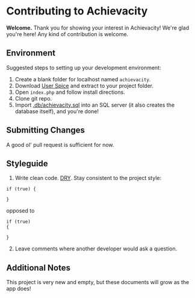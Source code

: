 # Contributing to Achievacity
**Welcome.** Thank you for showing your interest in Achievacity! We're glad you're here! Any kind of contribution is welcome.

## Environment
Suggested steps to setting up your development environment:
1. Create a blank folder for localhost named `achievacity`.
2. Download [User Spice](https://userspice.com) and extract to your project folder.
3. Open `index.php` and follow install directions.
4. Clone git repo.
5. Import [.db/achievacity.sql](.db/achievacity.sql) into an SQL server (it also creates the database itself), and you're done!

## Submitting Changes
A good ol' pull request is sufficient for now.

## Styleguide
1. Write clean code. [DRY](https://en.wikipedia.org/wiki/Don%27t_repeat_yourself). Stay consistent to the project style:
```
if (true) {

}
```

opposed to

```
if (true)
{

}
```

2. Leave comments where another developer would ask a question.

## Additional Notes
This project is very new and empty, but these documents will grow as the app does!
